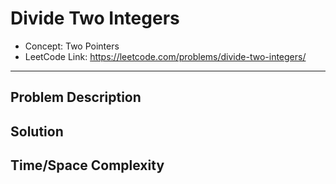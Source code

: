 # Divide Two Integers

- Concept: Two Pointers
- LeetCode Link: https://leetcode.com/problems/divide-two-integers/

---

## Problem Description

## Solution

## Time/Space Complexity

